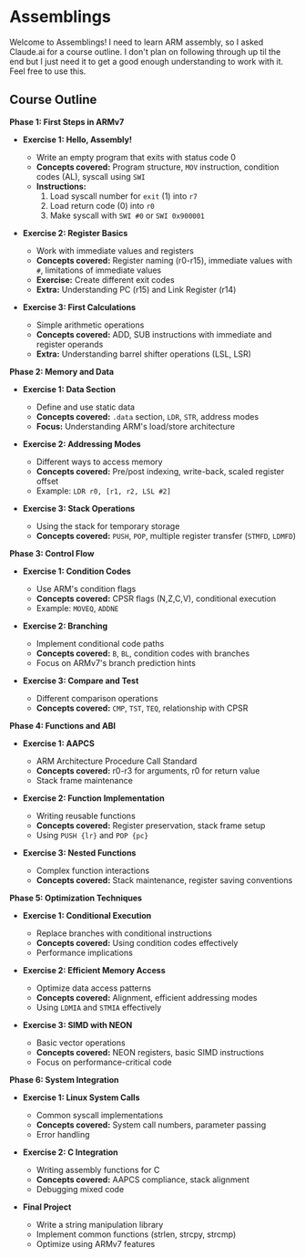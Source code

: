 # Assemblings

Welcome to Assemblings!
I need to learn ARM assembly, so I asked Claude.ai for a course outline.
I don't plan on following through up til the end but I just need it to get a good enough understanding to work with it.
Feel free to use this.

## Course Outline

**Phase 1: First Steps in ARMv7**
* **Exercise 1: Hello, Assembly!**
  * Write an empty program that exits with status code 0
  * **Concepts covered:** Program structure, `MOV` instruction, condition codes (AL), syscall using `SWI`
  * **Instructions:**
    1. Load syscall number for `exit` (1) into `r7`
    2. Load return code (0) into `r0`
    3. Make syscall with `SWI #0` or `SWI 0x900001`

* **Exercise 2: Register Basics**
  * Work with immediate values and registers
  * **Concepts covered:** Register naming (r0-r15), immediate values with `#`, limitations of immediate values
  * **Exercise:** Create different exit codes
  * **Extra:** Understanding PC (r15) and Link Register (r14)

* **Exercise 3: First Calculations**
  * Simple arithmetic operations
  * **Concepts covered:** ADD, SUB instructions with immediate and register operands
  * **Extra:** Understanding barrel shifter operations (LSL, LSR)

**Phase 2: Memory and Data**
* **Exercise 1: Data Section**
  * Define and use static data
  * **Concepts covered:** `.data` section, `LDR`, `STR`, address modes
  * **Focus:** Understanding ARM's load/store architecture

* **Exercise 2: Addressing Modes**
  * Different ways to access memory
  * **Concepts covered:** Pre/post indexing, write-back, scaled register offset
  * Example: `LDR r0, [r1, r2, LSL #2]`

* **Exercise 3: Stack Operations**
  * Using the stack for temporary storage
  * **Concepts covered:** `PUSH`, `POP`, multiple register transfer (`STMFD`, `LDMFD`)

**Phase 3: Control Flow**
* **Exercise 1: Condition Codes**
  * Use ARM's condition flags
  * **Concepts covered:** CPSR flags (N,Z,C,V), conditional execution
  * Example: `MOVEQ`, `ADDNE`

* **Exercise 2: Branching**
  * Implement conditional code paths
  * **Concepts covered:** `B`, `BL`, condition codes with branches
  * Focus on ARMv7's branch prediction hints

* **Exercise 3: Compare and Test**
  * Different comparison operations
  * **Concepts covered:** `CMP`, `TST`, `TEQ`, relationship with CPSR

**Phase 4: Functions and ABI**
* **Exercise 1: AAPCS**
  * ARM Architecture Procedure Call Standard
  * **Concepts covered:** r0-r3 for arguments, r0 for return value
  * Stack frame maintenance

* **Exercise 2: Function Implementation**
  * Writing reusable functions
  * **Concepts covered:** Register preservation, stack frame setup
  * Using `PUSH {lr}` and `POP {pc}`

* **Exercise 3: Nested Functions**
  * Complex function interactions
  * **Concepts covered:** Stack maintenance, register saving conventions

**Phase 5: Optimization Techniques**
* **Exercise 1: Conditional Execution**
  * Replace branches with conditional instructions
  * **Concepts covered:** Using condition codes effectively
  * Performance implications

* **Exercise 2: Efficient Memory Access**
  * Optimize data access patterns
  * **Concepts covered:** Alignment, efficient addressing modes
  * Using `LDMIA` and `STMIA` effectively

* **Exercise 3: SIMD with NEON**
  * Basic vector operations
  * **Concepts covered:** NEON registers, basic SIMD instructions
  * Focus on performance-critical code

**Phase 6: System Integration**
* **Exercise 1: Linux System Calls**
  * Common syscall implementations
  * **Concepts covered:** System call numbers, parameter passing
  * Error handling

* **Exercise 2: C Integration**
  * Writing assembly functions for C
  * **Concepts covered:** AAPCS compliance, stack alignment
  * Debugging mixed code

* **Final Project**
  * Write a string manipulation library
  * Implement common functions (strlen, strcpy, strcmp)
  * Optimize using ARMv7 features
